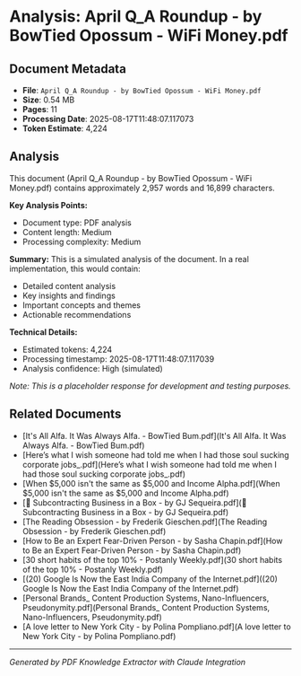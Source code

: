 # Analysis: April Q_A Roundup - by BowTied Opossum - WiFi Money.pdf

## Document Metadata
- **File**: `April Q_A Roundup - by BowTied Opossum - WiFi Money.pdf`
- **Size**: 0.54 MB
- **Pages**: 11
- **Processing Date**: 2025-08-17T11:48:07.117073
- **Token Estimate**: 4,224

## Analysis

This document (April Q_A Roundup - by BowTied Opossum - WiFi Money.pdf) contains approximately 2,957 words and 16,899 characters.

**Key Analysis Points:**
- Document type: PDF analysis
- Content length: Medium
- Processing complexity: Medium

**Summary:**
This is a simulated analysis of the document. In a real implementation, this would contain:
- Detailed content analysis
- Key insights and findings
- Important concepts and themes
- Actionable recommendations

**Technical Details:**
- Estimated tokens: 4,224
- Processing timestamp: 2025-08-17T11:48:07.117039
- Analysis confidence: High (simulated)

*Note: This is a placeholder response for development and testing purposes.*

## Related Documents

- [It's All Alfa. It Was Always Alfa. - BowTied Bum.pdf](It's All Alfa. It Was Always Alfa. - BowTied Bum.pdf)
- [Here’s what I wish someone had told me when I had those soul sucking corporate jobs_.pdf](Here’s what I wish someone had told me when I had those soul sucking corporate jobs_.pdf)
- [When $5,000 isn't the same as $5,000 and Income Alpha.pdf](When $5,000 isn't the same as $5,000 and Income Alpha.pdf)
- [💼 Subcontracting Business in a Box - by GJ Sequeira.pdf](💼 Subcontracting Business in a Box - by GJ Sequeira.pdf)
- [The Reading Obsession - by Frederik Gieschen.pdf](The Reading Obsession - by Frederik Gieschen.pdf)
- [How to Be an Expert Fear-Driven Person - by Sasha Chapin.pdf](How to Be an Expert Fear-Driven Person - by Sasha Chapin.pdf)
- [30 short habits of the top 10% - Postanly Weekly.pdf](30 short habits of the top 10% - Postanly Weekly.pdf)
- [(20) Google Is Now the East India Company of the Internet.pdf]((20) Google Is Now the East India Company of the Internet.pdf)
- [Personal Brands_ Content Production Systems, Nano-Influencers, Pseudonymity.pdf](Personal Brands_ Content Production Systems, Nano-Influencers, Pseudonymity.pdf)
- [A love letter to New York City - by Polina Pompliano.pdf](A love letter to New York City - by Polina Pompliano.pdf)

---
*Generated by PDF Knowledge Extractor with Claude Integration*
